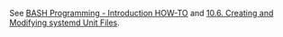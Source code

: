 See [BASH Programming - Introduction HOW-TO](https://tldp.org/HOWTO/Bash-Prog-Intro-HOWTO.html) and [10.6. Creating and Modifying systemd Unit Files](https://access.redhat.com/documentation/en-us/red_hat_enterprise_linux/7/html/system_administrators_guide/chap-managing_services_with_systemd#sect-Managing_Services_with_systemd-Unit_Files).
